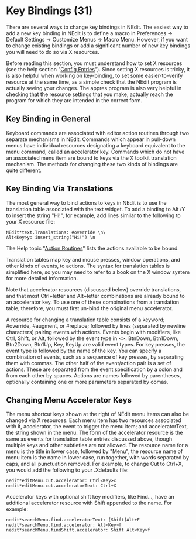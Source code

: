 # Key Bindings (31)

There are several ways to change key bindings in NEdit. The easiest way
to add a new key binding in NEdit is to define a macro in Preferences
&rarr; Default Settings &rarr; Customize Menus &rarr; Macro Menu.
However, if you want to change existing bindings or add a significant
number of new key bindings you will need to do so via X resources.

Before reading this section, you must understand how to set X resources
(see the help section "[Config Entries](30)"). Since setting X
resources is tricky, it is also helpful when working on key-binding, to
set some easier-to-verify resource at the same time, as a simple check
that the NEdit program is actually seeing your changes. The appres
program is also very helpful in checking that the resource settings that
you make, actually reach the program for which they are intended in the
correct form.

## Key Binding in General

Keyboard commands are associated with editor action routines through two
separate mechanisms in NEdit. Commands which appear in pull-down menus
have individual resources designating a keyboard equivalent to the menu
command, called an accelerator key. Commands which do not have an
associated menu item are bound to keys via the X toolkit translation
mechanism. The methods for changing these two kinds of bindings are
quite different.

## Key Binding Via Translations

The most general way to bind actions to keys in NEdit is to use the
translation table associated with the text widget. To add a binding to
Alt+Y to insert the string "Hi\!", for example, add lines similar to the
following to your X resource file:

    NEdit*text.Translations: #override \n\
    Alt<Key>y: insert_string("Hi!") \n

The Help topic "[Action Routines](27)" lists the actions available
to be bound.

Translation tables map key and mouse presses, window operations, and
other kinds of events, to actions. The syntax for translation tables is
simplified here, so you may need to refer to a book on the X window
system for more detailed information.

Note that accelerator resources (discussed below) override translations,
and that most Ctrl+letter and Alt+letter combinations are already bound
to an accelerator key. To use one of these combinations from a
translation table, therefore, you must first un-bind the original menu
accelerator.

A resource for changing a translation table consists of a keyword;
\#override, \#augment, or \#replace; followed by lines (separated by
newline characters) pairing events with actions. Events begin with
modifiers, like Ctrl, Shift, or Alt, followed by the event type in \<\>.
BtnDown, Btn1Down, Btn2Down, Btn1Up, Key, KeyUp are valid event types.
For key presses, the event type is followed by the name of the key. You
can specify a combination of events, such as a sequence of key presses,
by separating them with commas. The other half of the event/action pair
is a set of actions. These are separated from the event specification by
a colon and from each other by spaces. Actions are names followed by
parentheses, optionally containing one or more parameters separated by
comas.

## Changing Menu Accelerator Keys

The menu shortcut keys shown at the right of NEdit menu items can also
be changed via X resources. Each menu item has two resources associated
with it, accelerator, the event to trigger the menu item; and
acceleratorText, the string shown in the menu. The form of the
accelerator resource is the same as events for translation table entries
discussed above, though multiple keys and other subtleties are not
allowed. The resource name for a menu is the title in lower case,
followed by "Menu", the resource name of menu item is the name in lower
case, run together, with words separated by caps, and all punctuation
removed. For example, to change Cut to Ctrl+X, you would add the
following to your .Xdefaults file:

    nedit*editMenu.cut.accelerator: Ctrl<Key>x
    nedit*editMenu.cut.acceleratorText: Ctrl+X

Accelerator keys with optional shift key modifiers, like Find..., have
an additional accelerator resource with Shift appended to the name. For
example:

    nedit*searchMenu.find.acceleratorText: [Shift]Alt+F
    nedit*searchMenu.find.accelerator: Alt<Key>f
    nedit*searchMenu.findShift.accelerator: Shift Alt<Key>f
